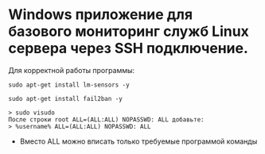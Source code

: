 # Windows приложение для базового мониторинг служб Linux сервера через SSH подключение. 

Для корректной работы программы:
```
sudo apt-get install lm-sensors -y
```
```
sudo apt-get install fail2ban -y
```
```
> sudo visudo
После строки root ALL=(ALL:ALL) NOPASSWD: ALL добавьте:
> %username% ALL=(ALL:ALL) NOPASSWD: ALL
```
- Вместо ALL можно вписать только требуемые программой команды
